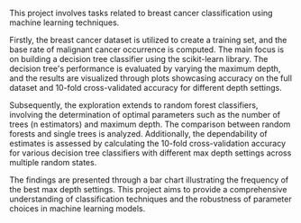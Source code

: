 This project involves tasks related to breast cancer classification using machine learning techniques. 

Firstly, the breast cancer dataset is utilized to create a training set, and the base rate of malignant cancer occurrence is computed. 
The main focus is on building a decision tree classifier using the scikit-learn library. The decision tree's performance is evaluated by varying the maximum depth, and the results are visualized through plots showcasing accuracy on the full dataset and 10-fold cross-validated accuracy for different depth settings. 

Subsequently, the exploration extends to random forest classifiers, involving the determination of optimal parameters such as the number of trees (n estimators) and maximum depth. 
The comparison between random forests and single trees is analyzed. Additionally, the dependability of estimates is assessed by calculating the 10-fold cross-validation accuracy for various decision tree classifiers with different max depth settings across multiple random states. 

The findings are presented through a bar chart illustrating the frequency of the best max depth settings. This project aims to provide a comprehensive understanding of classification techniques and the robustness of parameter choices in machine learning models.
